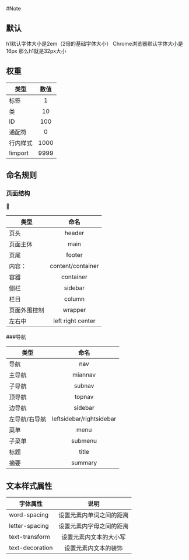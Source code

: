 #Note
## 默认
h1默认字体大小是2em（2倍的基础字体大小）
Chrome浏览器默认字体大小是16px 那么h1就是32px大小

## 权重

| 类型     | 数值 |
| -------- | :--: |
| 标签     |  1   |
| 类       |  10  |
| ID       | 100  |
| 通配符   |  0   |
| 行内样式 | 1000 |
| !import  | 9999 |

## 命名规则

### 页面结构



| 类型         |       命名        |
| ------------ | :---------------: |
| 页头         |      header       |
| 页面主体     |       main        |
| 页尾         |      footer       |
| 内容：       | content/container |
| 容器         |     container     |
| 侧栏         |      sidebar      |
| 栏目         |      column       |
| 页面外围控制 |      wrapper      |
| 左右中       | left right center |

###导航

| 类型          |           命名           |
| ------------- | :----------------------: |
| 导航          |           nav            |
| 主导航        |         miannav          |
| 子导航        |          subnav          |
| 顶导航        |          topnav          |
| 边导航        |         sidebar          |
| 左导航/右导航 | leftsidebar/rightsidebar |
| 菜单          |           menu           |
| 子菜单        |         submenu          |
| 标题          |          title           |
| 摘要          |         summary          |


## 文本样式属性
| 字体属性         |           说明          |
| -------------   | :----------------------: |
| word-spacing    |    设置元素内单词之间的距离  |
| letter-spacing  |    设置元素内字母之间的距离  |
| text-transform  |   设置元素内文本的大小写  |
| text-decoration |   设置元素内文本的装饰 |